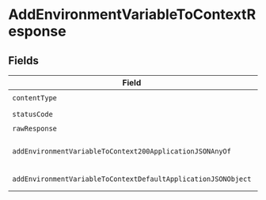# AddEnvironmentVariableToContextResponse


## Fields

| Field                                                                                                                                     | Type                                                                                                                                      | Required                                                                                                                                  | Description                                                                                                                               |
| ----------------------------------------------------------------------------------------------------------------------------------------- | ----------------------------------------------------------------------------------------------------------------------------------------- | ----------------------------------------------------------------------------------------------------------------------------------------- | ----------------------------------------------------------------------------------------------------------------------------------------- |
| `contentType`                                                                                                                             | *string*                                                                                                                                  | :heavy_check_mark:                                                                                                                        | N/A                                                                                                                                       |
| `statusCode`                                                                                                                              | *number*                                                                                                                                  | :heavy_check_mark:                                                                                                                        | N/A                                                                                                                                       |
| `rawResponse`                                                                                                                             | [AxiosResponse>](https://axios-http.com/docs/res_schema)                                                                                  | :heavy_minus_sign:                                                                                                                        | N/A                                                                                                                                       |
| `addEnvironmentVariableToContext200ApplicationJSONAnyOf`                                                                                  | *any*                                                                                                                                     | :heavy_minus_sign:                                                                                                                        | The new environment variable                                                                                                              |
| `addEnvironmentVariableToContextDefaultApplicationJSONObject`                                                                             | [AddEnvironmentVariableToContextDefaultApplicationJSON](../../models/operations/addenvironmentvariabletocontextdefaultapplicationjson.md) | :heavy_minus_sign:                                                                                                                        | Error response.                                                                                                                           |